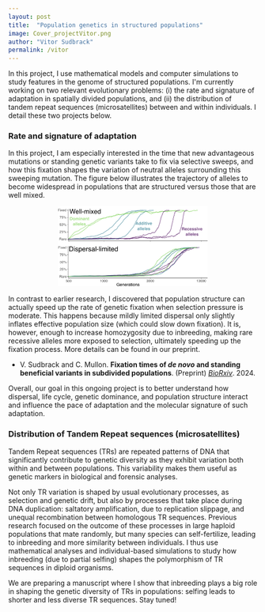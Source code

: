 ```yaml
---
layout: post
title:  "Population genetics in structured populations"
image: Cover_projectVitor.png
author: "Vitor Sudbrack"
permalink: /vitor
---
```



In this project, I use mathematical models and computer simulations to study features in the genome of structured populations. 
I'm currently working on two relevant evolutionary problems: (i) the rate and signature of adaptation in spatially divided populations, and (ii) the distribution of tandem repeat sequences (microsatellites) between and within individuals. I detail these two projects below. 

### Rate and signature of adaptation

In this project, I am especially interested in the time that new advantageous mutations or standing genetic variants take to fix via selective sweeps, and how this fixation shapes the variation of neutral alleles surrounding this sweeping mutation. The figure below illustrates the trajectory of alleles to become widespread in populations that are structured versus those that are well mixed.

<p style="text-align: center;">
  <img style="max-width: 60%"  alt="Fixation in structured populations" src="../assets/images/frequency_trajectories.png"/>
</p>

In contrast to earlier research, I discovered that population structure can actually speed up the rate of genetic fixation when selection pressure is moderate. 
This happens because mildly limited dispersal only slightly inflates effective population size (which could slow down fixation). It is, however, enough to increase homozygosity due to inbreeding, making rare recessive alleles more exposed to selection, ultimately speeding up the fixation process. More details can be found in our preprint.

* V. Sudbrack and C. Mullon. **Fixation times of <i>de novo</i> and standing beneficial variants in subdivided populations**. (Preprint) *[BioRxiv](https://www.biorxiv.org/content/10.1101/2023.07.07.548167)*. 2024.

Overall, our goal in this ongoing project is to better understand how dispersal, life cycle, genetic dominance, and population structure interact and influence the pace of adaptation and the molecular signature of such adaptation.

### Distribution of Tandem Repeat sequences (microsatellites)

Tandem Repeat sequences (TRs) are repeated patterns of DNA that significantly contribute to genetic diversity as they exhibit variation both within and between populations. This variability makes them useful as genetic markers in biological and forensic analyses.

Not only TR variation is shaped by usual evolutionary processes, as selection and genetic drift, but also by processes that take place during DNA duplication: saltatory amplification, due to replication slippage, and unequal recombination between homologous TR sequences. Previous research focused on the outcome of these processes in large haploid populations that mate randomly, but many species can self-fertilize, leading to inbreeding and more similarity between individuals. I thus use mathematical analyses and individual-based simulations to study how inbreeding (due to partial selfing) shapes the polymorphism of TR sequences in diploid organisms. 

We are preparing a manuscript where I show that inbreeding plays a big role in shaping the genetic diversity of TRs in populations: selfing leads to shorter and less diverse TR sequences. Stay tuned!



